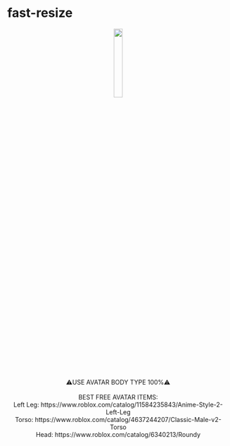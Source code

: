 # fast-resize
<p align="center">
    <img src="https://github.com/PeaPattern/babft-ACTUAL-best-autofarm/blob/main/Screenshot%202023-07-03%20231639.png?raw=true" style="width: 20%">
</p>
<p align="center">
  ⚠️USE AVATAR BODY TYPE 100%⚠️<br><br>
  BEST FREE AVATAR ITEMS:<br>
  Left Leg: https://www.roblox.com/catalog/11584235843/Anime-Style-2-Left-Leg<br>
  Torso: https://www.roblox.com/catalog/4637244207/Classic-Male-v2-Torso<br>
  Head: https://www.roblox.com/catalog/6340213/Roundy
</p>
